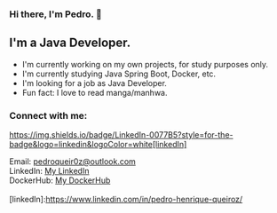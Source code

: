 ### Hi there, I'm Pedro. 👋

## I'm a Java Developer.
- I'm currently working on my own projects, for study purposes only.
- I'm currently studying Java Spring Boot, Docker, etc.
- I'm looking for a job as Java Developer.
- Fun fact: I love to read manga/manhwa.

### Connect with me:

https://img.shields.io/badge/LinkedIn-0077B5?style=for-the-badge&logo=linkedin&logoColor=white[linkedIn]

Email: pedroqueir0z@outlook.com <br />
LinkedIn: [My LinkedIn](https://www.linkedin.com/in/pedro-henrique-queiroz/)<br />
DockerHub: [My DockerHub](https://hub.docker.com/u/pedroqueiroz1)
<br />
<br />
[linkedIn]:https://www.linkedin.com/in/pedro-henrique-queiroz/

